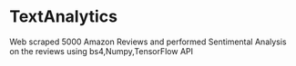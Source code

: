 # TextAnalytics
Web scraped 5000 Amazon Reviews and performed Sentimental Analysis on the reviews using bs4,Numpy,TensorFlow API
